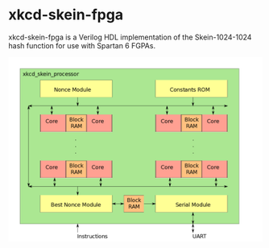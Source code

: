 xkcd-skein-fpga
===============
xkcd-skein-fpga is a Verilog HDL implementation of the Skein-1024-1024 hash function for use with Spartan 6 FGPAs.

![Processor](./gfx/xkcd_skein_processor.png)
